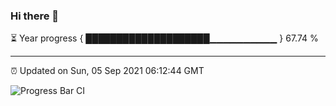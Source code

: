 ### Hi there 👋

⏳ Year progress { ████████████████████▁▁▁▁▁▁▁▁▁▁ } 67.74 %

---

⏰ Updated on Sun, 05 Sep 2021 06:12:44 GMT

![Progress Bar CI](https://github.com/liununu/liununu/workflows/Progress%20Bar%20CI/badge.svg)
